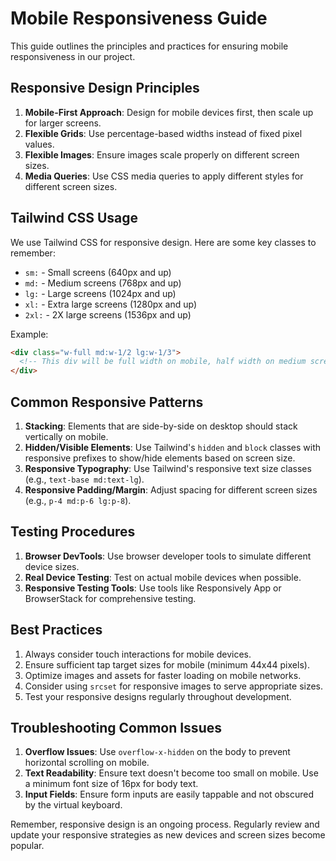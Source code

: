 # Mobile Responsiveness Guide

This guide outlines the principles and practices for ensuring mobile responsiveness in our project.

## Responsive Design Principles

1. **Mobile-First Approach**: Design for mobile devices first, then scale up for larger screens.
2. **Flexible Grids**: Use percentage-based widths instead of fixed pixel values.
3. **Flexible Images**: Ensure images scale properly on different screen sizes.
4. **Media Queries**: Use CSS media queries to apply different styles for different screen sizes.

## Tailwind CSS Usage

We use Tailwind CSS for responsive design. Here are some key classes to remember:

- `sm:` - Small screens (640px and up)
- `md:` - Medium screens (768px and up)
- `lg:` - Large screens (1024px and up)
- `xl:` - Extra large screens (1280px and up)
- `2xl:` - 2X large screens (1536px and up)

Example:

```html
<div class="w-full md:w-1/2 lg:w-1/3">
  <!-- This div will be full width on mobile, half width on medium screens, and one-third width on large screens -->
</div>
```

## Common Responsive Patterns

1. **Stacking**: Elements that are side-by-side on desktop should stack vertically on mobile.
2. **Hidden/Visible Elements**: Use Tailwind's `hidden` and `block` classes with responsive prefixes to show/hide elements based on screen size.
3. **Responsive Typography**: Use Tailwind's responsive text size classes (e.g., `text-base md:text-lg`).
4. **Responsive Padding/Margin**: Adjust spacing for different screen sizes (e.g., `p-4 md:p-6 lg:p-8`).

## Testing Procedures

1. **Browser DevTools**: Use browser developer tools to simulate different device sizes.
2. **Real Device Testing**: Test on actual mobile devices when possible.
3. **Responsive Testing Tools**: Use tools like Responsively App or BrowserStack for comprehensive testing.

## Best Practices

1. Always consider touch interactions for mobile devices.
2. Ensure sufficient tap target sizes for mobile (minimum 44x44 pixels).
3. Optimize images and assets for faster loading on mobile networks.
4. Consider using `srcset` for responsive images to serve appropriate sizes.
5. Test your responsive designs regularly throughout development.

## Troubleshooting Common Issues

1. **Overflow Issues**: Use `overflow-x-hidden` on the body to prevent horizontal scrolling on mobile.
2. **Text Readability**: Ensure text doesn't become too small on mobile. Use a minimum font size of 16px for body text.
3. **Input Fields**: Ensure form inputs are easily tappable and not obscured by the virtual keyboard.

Remember, responsive design is an ongoing process. Regularly review and update your responsive strategies as new devices and screen sizes become popular.
